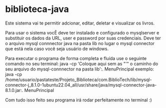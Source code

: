 # biblioteca-java
Este sistema vai te permitir adcionar, editar, deletar e visualizar os livros.

Para usar o sistema vocÊ deve ter instalado e configurado o mysqlserver e substituir os dados da URL, user e password por suas credenciais.
Deve ter o arquivo mysql connnector java na pasta lib no lugar o mysql connector que está nela caso você seja usuário de windows.

Para executar o programa de forma completa e fluída use o seguinte comando no seu terminal:
  java -cp 'Coloque aqui sem as "'" o caminho do seu arquivo do mysql-connnector na pasta lib':.  MenuPrincipal
  exemplo: java -cp /home/usuario/pastateste/Projeto_Biblioteca/com.BiblioTech/lib/mysql-connector-j_8.1.0-1ubuntu22.04_all/usr/share/java/mysql-connector-java-8.1.0.jar:. MenuPrincipal

  Com tudo isso feito seu programa irá rodar perfeitamente no terminal :)
